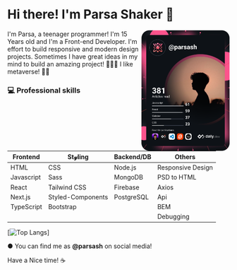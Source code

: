 # Hi there! I'm Parsa Shaker 👋

<a href="https://app.daily.dev/parsash"><img align="right" src="https://github.com/CoRRecTcoDe2020/CoRRecTcoDe2020/blob/main/devcard.svg" width="200" alt="CoRRecT CoDe's Dev Card"/></a>

I'm Parsa, a teenager programmer!
I'm 15 Years old and I'm a Front-end Developer. I'm effort to build responsive and modern design projects. Sometimes I have great ideas in my mind to build an amazing project! 👨🏻‍💻
I like metaverse! 🚀🚀

### 💻 Professional skills

| Frontend       | St𝓎ling     | Backend/DB | Others |
| ------------- |-----------|-----|-----|
| HTML        | CSS | Node.js | Responsive Design |
| Javascript  | Sass |   MongoDB | PSD to HTML |
| React       | Tailwind CSS | Firebase | Axios |
| Next.js        | Styled-Components | PostgreSQL | Api |
| TypeScript  | Bootstrap |   | BEM |
| | | |  Debugging |

[![Top Langs](https://github-readme-stats.vercel.app/api/top-langs/?username=CoRRecTcoDe2020&layout=compact&theme=radical&langs_count=8)]

● You can find me as <strong>@parsash</strong> on social media!

Have a Nice time! ☕
